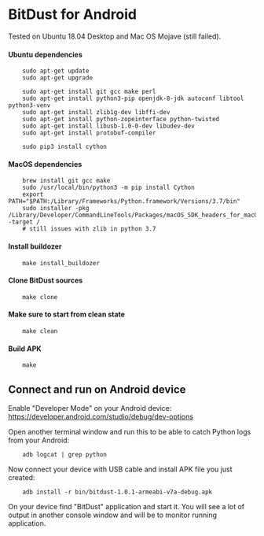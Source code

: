 # BitDust for Android


Tested on Ubuntu 18.04 Desktop and Mac OS Mojave (still failed).


#### Ubuntu dependencies

        sudo apt-get update
        sudo apt-get upgrade

        sudo apt-get install git gcc make perl
        sudo apt-get install python3-pip openjdk-8-jdk autoconf libtool python3-venv
        sudo apt-get install zlib1g-dev libffi-dev
        sudo apt-get install python-zopeinterface python-twisted
        sudo apt-get install libusb-1.0-0-dev libudev-dev
        sudo apt-get install protobuf-compiler

        sudo pip3 install cython


#### MacOS dependencies

        brew install git gcc make
        sudo /usr/local/bin/python3 -m pip install Cython
        export PATH="$PATH:/Library/Frameworks/Python.framework/Versions/3.7/bin"
        sudo installer -pkg /Library/Developer/CommandLineTools/Packages/macOS_SDK_headers_for_macOS_10.14.pkg -target /
        # still issues with zlib in python 3.7


#### Install buildozer

        make install_buildozer


#### Clone BitDust sources

        make clone


#### Make sure to start from clean state

        make clean


#### Build APK

        make


## Connect and run on Android device

Enable "Developer Mode" on your Android device: https://developer.android.com/studio/debug/dev-options

Open another terminal window and run this to be able to catch Python logs from your Android:

        adb logcat | grep python


Now connect your device with USB cable and install APK file you just created:

        adb install -r bin/bitdust-1.0.1-armeabi-v7a-debug.apk


On your device find "BitDust" application and start it. You will see a lot of output in another console window and will be to monitor running application.


